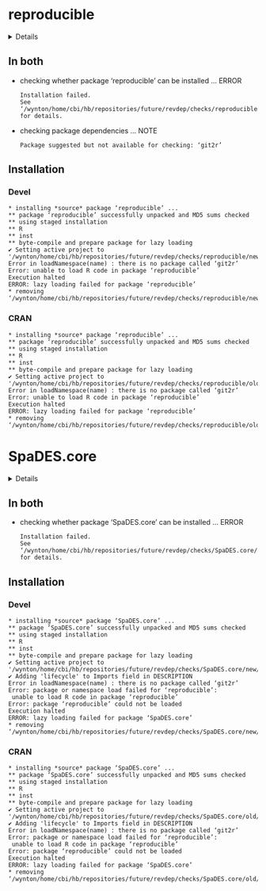 # reproducible

<details>

* Version: 1.1.1
* Source code: https://github.com/cran/reproducible
* URL: https://reproducible.predictiveecology.org, https://github.com/PredictiveEcology/reproducible
* BugReports: https://github.com/PredictiveEcology/reproducible/issues
* Date/Publication: 2020-05-20 05:10:05 UTC
* Number of recursive dependencies: 123

Run `revdep_details(,"reproducible")` for more info

</details>

## In both

*   checking whether package ‘reproducible’ can be installed ... ERROR
    ```
    Installation failed.
    See ‘/wynton/home/cbi/hb/repositories/future/revdep/checks/reproducible/new/reproducible.Rcheck/00install.out’ for details.
    ```

*   checking package dependencies ... NOTE
    ```
    Package suggested but not available for checking: ‘git2r’
    ```

## Installation

### Devel

```
* installing *source* package ‘reproducible’ ...
** package ‘reproducible’ successfully unpacked and MD5 sums checked
** using staged installation
** R
** inst
** byte-compile and prepare package for lazy loading
✔ Setting active project to '/wynton/home/cbi/hb/repositories/future/revdep/checks/reproducible/new/reproducible.Rcheck/00_pkg_src/reproducible'
Error in loadNamespace(name) : there is no package called ‘git2r’
Error: unable to load R code in package ‘reproducible’
Execution halted
ERROR: lazy loading failed for package ‘reproducible’
* removing ‘/wynton/home/cbi/hb/repositories/future/revdep/checks/reproducible/new/reproducible.Rcheck/reproducible’

```
### CRAN

```
* installing *source* package ‘reproducible’ ...
** package ‘reproducible’ successfully unpacked and MD5 sums checked
** using staged installation
** R
** inst
** byte-compile and prepare package for lazy loading
✔ Setting active project to '/wynton/home/cbi/hb/repositories/future/revdep/checks/reproducible/old/reproducible.Rcheck/00_pkg_src/reproducible'
Error in loadNamespace(name) : there is no package called ‘git2r’
Error: unable to load R code in package ‘reproducible’
Execution halted
ERROR: lazy loading failed for package ‘reproducible’
* removing ‘/wynton/home/cbi/hb/repositories/future/revdep/checks/reproducible/old/reproducible.Rcheck/reproducible’

```
# SpaDES.core

<details>

* Version: 1.0.1
* Source code: https://github.com/cran/SpaDES.core
* URL: https://spades-core.predictiveecology.org/, https://github.com/PredictiveEcology/SpaDES.core
* BugReports: https://github.com/PredictiveEcology/SpaDES.core/issues
* Date/Publication: 2020-05-15 17:10:06 UTC
* Number of recursive dependencies: 157

Run `revdep_details(,"SpaDES.core")` for more info

</details>

## In both

*   checking whether package ‘SpaDES.core’ can be installed ... ERROR
    ```
    Installation failed.
    See ‘/wynton/home/cbi/hb/repositories/future/revdep/checks/SpaDES.core/new/SpaDES.core.Rcheck/00install.out’ for details.
    ```

## Installation

### Devel

```
* installing *source* package ‘SpaDES.core’ ...
** package ‘SpaDES.core’ successfully unpacked and MD5 sums checked
** using staged installation
** R
** inst
** byte-compile and prepare package for lazy loading
✔ Setting active project to '/wynton/home/cbi/hb/repositories/future/revdep/checks/SpaDES.core/new/SpaDES.core.Rcheck/00_pkg_src/SpaDES.core'
✔ Adding 'lifecycle' to Imports field in DESCRIPTION
Error in loadNamespace(name) : there is no package called ‘git2r’
Error: package or namespace load failed for ‘reproducible’:
 unable to load R code in package ‘reproducible’
Error: package ‘reproducible’ could not be loaded
Execution halted
ERROR: lazy loading failed for package ‘SpaDES.core’
* removing ‘/wynton/home/cbi/hb/repositories/future/revdep/checks/SpaDES.core/new/SpaDES.core.Rcheck/SpaDES.core’

```
### CRAN

```
* installing *source* package ‘SpaDES.core’ ...
** package ‘SpaDES.core’ successfully unpacked and MD5 sums checked
** using staged installation
** R
** inst
** byte-compile and prepare package for lazy loading
✔ Setting active project to '/wynton/home/cbi/hb/repositories/future/revdep/checks/SpaDES.core/old/SpaDES.core.Rcheck/00_pkg_src/SpaDES.core'
✔ Adding 'lifecycle' to Imports field in DESCRIPTION
Error in loadNamespace(name) : there is no package called ‘git2r’
Error: package or namespace load failed for ‘reproducible’:
 unable to load R code in package ‘reproducible’
Error: package ‘reproducible’ could not be loaded
Execution halted
ERROR: lazy loading failed for package ‘SpaDES.core’
* removing ‘/wynton/home/cbi/hb/repositories/future/revdep/checks/SpaDES.core/old/SpaDES.core.Rcheck/SpaDES.core’

```
